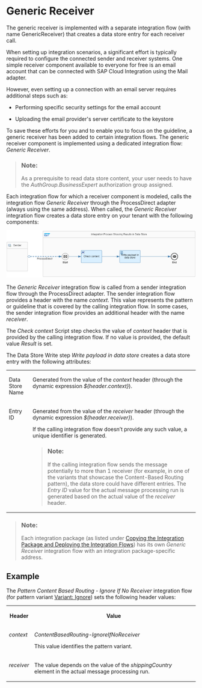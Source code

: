 <!-- loio83a6970e633b4a8f9e4407038c8512f1 -->

# Generic Receiver

The generic receiver is implemented with a separate integration flow \(with name GenericReceiver\) that creates a data store entry for each receiver call.

When setting up integration scenarios, a significant effort is typically required to configure the connected sender and receiver systems. One simple receiver component available to everyone for free is an email account that can be connected with SAP Cloud Integration using the Mail adapter.

However, even setting up a connection with an email server requires additional steps such as:

-   Performing specific security settings for the email account

-   Uploading the email provider's server certificate to the keystore


To save these efforts for you and to enable you to focus on the guideline, a generic receiver has been added to certain integration flows. The generic receiver component is implemented using a dedicated integration flow: *Generic Receiver*.

> ### Note:  
> As a prerequisite to read data store content, your user needs to have the *AuthGroup.BusinessExpert* authorization group assigned.

Each integration flow for which a receiver component is modeled, calls the integration flow *Generic Receiver* through the ProcessDirect adapter \(always using the same address\). When called, the *Generic Receiver* integration flow creates a data store entry on your tenant with the following components:

![](images/Generic_Receiver_Flow_202cfa1.png)

The *Generic Receiver* integration flow is called from a sender integration flow through the ProcessDirect adapter. The sender integration flow provides a header with the name *context*. This value represents the pattern or guideline that is covered by the calling integration flow. In some cases, the sender integration flow provides an additional header with the name *receiver*.

The *Check context* Script step checks the value of *context* header that is provided by the calling integration flow. If no value is provided, the default value *Result* is set.

The Data Store Write step *Write payload in data store* creates a data store entry with the following attributes:


<table>
<tr>
<td valign="top">

Data Store Name

</td>
<td valign="top">

Generated from the value of the *context* header \(through the dynamic expression *$\{header.context\}*\).

</td>
</tr>
<tr>
<td valign="top">

Entry ID

</td>
<td valign="top">

Generated from the value of the *receiver* header \(through the dynamic expression *$\{header.receiver\}*\).

If the calling integration flow doesn’t provide any such value, a unique identifier is generated.

> ### Note:  
> If the calling integration flow sends the message potentially to more than 1 receiver \(for example, in one of the variants that showcase the Content-Based Routing pattern\), the data store could have different entries. The *Entry ID* value for the actual message processing run is generated based on the actual value of the *receiver* header.



</td>
</tr>
</table>

> ### Note:  
> Each integration package \(as listed under [Copying the Integration Package and Deploying the Integration Flows](copying-the-integration-package-and-deploying-the-integration-flows-2cb1d31.md)\) has its own *Generic Receiver* integration flow with an integration package-specific address.



## Example

The *Pattern Content Based Routing - Ignore If No Receiver* integration flow \(for pattern variant [Variant: Ignore](variant-ignore-4998bd8.md)\) sets the following header values:


<table>
<tr>
<th valign="top">

Header

</th>
<th valign="top">

Value

</th>
</tr>
<tr>
<td valign="top">

*context*

</td>
<td valign="top">

*ContentBasedRouting-IgnoreIfNoReceiver*

This value identifies the pattern variant.

</td>
</tr>
<tr>
<td valign="top">

*receiver*

</td>
<td valign="top">

The value depends on the value of the *shippingCountry* element in the actual message processing run.

</td>
</tr>
</table>

